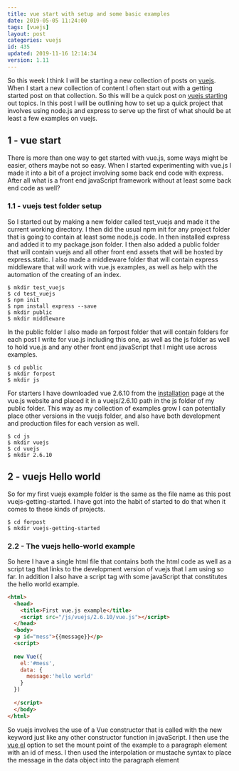 ```yaml
---
title: vue start with setup and some basic examples
date: 2019-05-05 11:24:00
tags: [vuejs]
layout: post
categories: vuejs
id: 435
updated: 2019-11-16 12:14:34
version: 1.11
---
```


So this week I think I will be starting a new collection of posts on [vuejs](https://vuejs.org/). When I start a new collection of content I often start out with a getting started post on that collection. So this will be a quick post on [vuejs starting](https://vuejs.org/v2/guide/) out topics. In this post I will be outlining how to set up a quick project that involves using node.js and express to serve up the first of what should be at least a few examples on vuejs.

<!-- more -->

## 1 - vue start

There is more than one way to get started with vue.js, some ways might be easier, others maybe not so easy. When I started experimenting with vue.js I made it into a bit of a project involving some back end code with express. After all what is a front end javaScript framework without at least some back end code as well? 

### 1.1 - vuejs test folder setup

So I started out by making a new folder called test_vuejs and made it the current working directory. I then did the usual npm init for any project folder that is going to contain at least some node.js code. In then installed express and added it to my package.json folder. I then also added a public folder that will contain vuejs and all other front end assets that will be hosted by express.static. I also made a middleware folder that will contain express middleware that will work with vue.js examples, as well as help with the automation of the creating of an index.

```
$ mkdir test_vuejs
$ cd test_vuejs
$ npm init
$ npm install express --save
$ mkdir public
$ mkdir middleware
```

In the public folder I also made an forpost folder that will contain folders for each post I write for vue.js including this one, as well as the js folder as well to hold vue.js and any other front end javaScript that I might use across examples.

```
$ cd public
$ mkdir forpost
$ mkdir js
```

For starters I have downloaded vue 2.6.10 from the [installation](https://vuejs.org/v2/guide/installation.html) page at the vue.js website and placed it in a vuejs\/2.6.10 path in the js folder of my public folder. This way as my collection of examples grow I can potentially place other versions in the vuejs folder, and also have both development and production files for each version as well.

```
$ cd js
$ mkdir vuejs
$ cd vuejs
$ mkdir 2.6.10
```

## 2 - vuejs Hello world

So for my first vuejs example folder is the same as the file name as this post vuejs-getting-started. I have got into the habit of started to do that when it comes to these kinds of projects.

```
$ cd forpost
$ mkdir vuejs-getting-started
```

### 2.2 - The vuejs hello-world example

So here I have a single html file that contains both the html code as well as a script tag that links to the development version of vuejs that I am using so far. In addition I also have a script tag with some javaScript that constitutes the hello world example.

```html
<html>
  <head>
    <title>First vue.js example</title>
    <script src="/js/vuejs/2.6.10/vue.js"></script>
  </head>
  <body>
  <p id="mess">{{message}}</p>
  <script>
  
  new Vue({
    el:'#mess',
    data: {
      message:'hello world'
    }
  })
  
  </script>
  </body>
</html>
```

So vuejs involves the use of a Vue constructor that is called with the new keyword just like any other constructor function in javaScript. I then use the [vue el](/2019/05/06/vuejs-el/) option to set the mount point of the example to a paragraph element with an id of mess. I then used the interpolation or mustache syntax to place the message in the data object into the paragraph element 